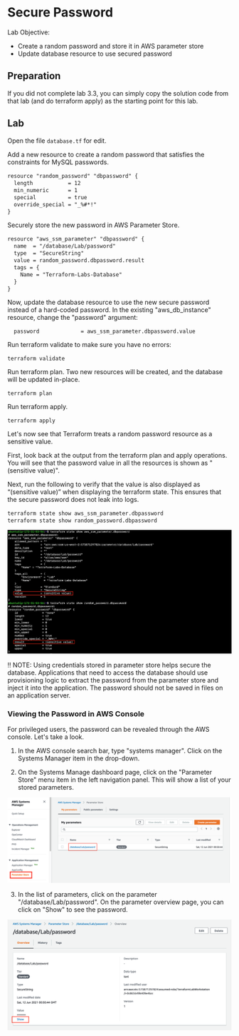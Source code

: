 # Secure Password

Lab Objective:
- Create a random password and store it in AWS parameter store
- Update database resource to use secured password

## Preparation

If you did not complete lab 3.3, you can simply copy the solution code from that lab (and do terraform apply) as the starting point for this lab.

## Lab

Open the file `database.tf` for edit.

Add a new resource to create a random password that satisfies the constraints for MySQL passwords.
```
resource "random_password" "dbpassword" {
  length           = 12
  min_numeric      = 1
  special          = true
  override_special = "_%#*!"
}
```

Securely store the new password in AWS Parameter Store.
```
resource "aws_ssm_parameter" "dbpassword" {
  name  = "/database/Lab/password"
  type  = "SecureString"
  value = random_password.dbpassword.result
  tags = {
    Name = "Terraform-Labs-Database"
  }
}
```

Now, update the database resource to use the new secure password instead of a hard-coded password.  In the existing "aws_db_instance" resource, change the "password" argument:
```
  password             = aws_ssm_parameter.dbpassword.value

```

Run terraform validate to make sure you have no errors:
```
terraform validate
```

Run terraform plan.  Two new resources will be created, and the database will be updated in-place.
```
terraform plan
```

Run terraform apply.
```
terraform apply
```

Let's now see that Terraform treats a random password resource as a sensitive value.

First, look back at the output from the terraform plan and apply operations.  You will see that the password value in all the resources is shown as "(sensitive value)".

Next, run the following to verify that the value is also displayed as “(sensitive value)” when displaying the terraform state.  This ensures that the secure password does not leak into logs.

```
terraform state show aws_ssm_parameter.dbpassword
terraform state show random_password.dbpassword
```

![Terraform - Show state](./images/tf-state-show.png "Terraform - Show state")

:bangbang: NOTE: Using credentials stored in parameter store helps secure the database.  Applications that need to access the database should use provisioning logic to extract the password from the parameter store and inject it into the application.  The password should not be saved in files on an application server.

### Viewing the Password in AWS Console

For privileged users, the password can be revealed through the AWS console.  Let's take a look.

1. In the AWS console search bar, type "systems manager". Click on the Systems Manager item in the drop-down.

2. On the Systems Manage dashboard page, click on the "Parameter Store" menu item in the left navigation panel.  This will show a list of your stored parameters.

![AWS Console - Parameter Store](./images/aws-parameter-store.png "AWS Console - Parameter Store")

3. In the list of parameters, click on the parameter "/database/Lab/password".  On the parameter overview page, you can click on "Show" to see the password.

![AWS Console - Password](./images/aws-password.png "AWS Console - Password")
